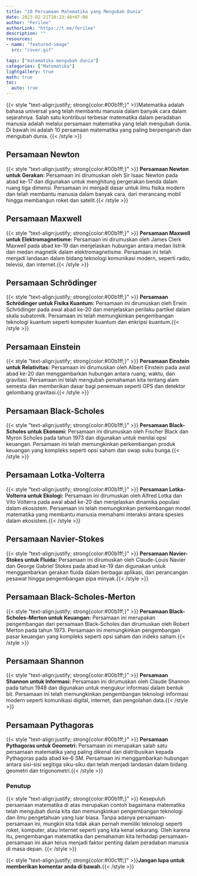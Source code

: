 ```yaml
---
title: "10 Persamaan Matematika yang Mengubah Dunia"
date: 2023-02-21T10:23:48+07:00
author: "Ferilee"
authorLink: "https://t.me/ferilee"
description: ""
resources:
- name: "featured-image"
  src: "cover.gif"

tags: ["matematika mengubah dunia"]
categories: ["Matematika"]
lightgallery: true
math: true
toc:
  auto: true
---
```

{{< style "text-align:justify; strong{color:#00b1ff;}" >}}Matematika adalah bahasa universal yang telah membantu manusia dalam banyak cara dalam sejarahnya. Salah satu kontribusi terbesar matematika dalam peradaban manusia adalah melalui persamaan matematika yang telah mengubah dunia. Di bawah ini adalah 10 persamaan matematika yang paling berpengaruh dan mengubah dunia.
{{< /style >}}

## Persamaan Newton
{{< style "text-align:justify; strong{color:#00b1ff;}" >}} **Persamaan Newton untuk Gerakan:** Persamaan ini dirumuskan oleh Sir Isaac Newton pada abad ke-17 dan digunakan untuk menghitung pergerakan benda dalam ruang tiga dimensi. Persamaan ini menjadi dasar untuk ilmu fisika modern dan telah membantu manusia dalam banyak cara, dari merancang mobil hingga membangun roket dan satelit.{{< /style >}}

## Persamaan Maxwell
{{< style "text-align:justify; strong{color:#00b1ff;}" >}} **Persamaan Maxwell untuk Elektromagnetisme:** Persamaan ini dirumuskan oleh James Clerk Maxwell pada abad ke-19 dan menjelaskan hubungan antara medan listrik dan medan magnetik dalam elektromagnetisme. Persamaan ini telah menjadi landasan dalam bidang teknologi komunikasi modern, seperti radio, televisi, dan internet.{{< /style >}}

## Persamaan Schrödinger
{{< style "text-align:justify; strong{color:#00b1ff;}" >}} **Persamaan Schrödinger untuk Fisika Kuantum:** Persamaan ini dirumuskan oleh Erwin Schrödinger pada awal abad ke-20 dan menjelaskan perilaku partikel dalam skala subatomik. Persamaan ini telah memungkinkan pengembangan teknologi kuantum seperti komputer kuantum dan enkripsi kuantum.{{< /style >}}

## Persamaan Einstein
{{< style "text-align:justify; strong{color:#00b1ff;}" >}} **Persamaan Einstein untuk Relativitas:** Persamaan ini dirumuskan oleh Albert Einstein pada awal abad ke-20 dan menggambarkan hubungan antara ruang, waktu, dan gravitasi. Persamaan ini telah mengubah pemahaman kita tentang alam semesta dan memberikan dasar bagi penemuan seperti GPS dan detektor gelombang gravitasi.{{< /style >}}

## Persamaan Black-Scholes
{{< style "text-align:justify; strong{color:#00b1ff;}" >}} **Persamaan Black-Scholes untuk Ekonomi:** Persamaan ini dirumuskan oleh Fischer Black dan Myron Scholes pada tahun 1973 dan digunakan untuk menilai opsi keuangan. Persamaan ini telah memungkinkan perkembangan produk keuangan yang kompleks seperti opsi saham dan swap suku bunga.{{< /style >}}

## Persamaan Lotka-Volterra
{{< style "text-align:justify; strong{color:#00b1ff;}" >}} **Persamaan Lotka-Volterra untuk Ekologi:** Persamaan ini dirumuskan oleh Alfred Lotka dan Vito Volterra pada awal abad ke-20 dan menjelaskan dinamika populasi dalam ekosistem. Persamaan ini telah memungkinkan perkembangan model matematika yang membantu manusia memahami interaksi antara spesies dalam ekosistem.{{< /style >}}

## Persamaan Navier-Stokes
{{< style "text-align:justify; strong{color:#00b1ff;}" >}} **Persamaan Navier-Stokes untuk Fluida:** Persamaan ini dirumuskan oleh Claude-Louis Navier dan George Gabriel Stokes pada abad ke-19 dan digunakan untuk menggambarkan gerakan fluida dalam berbagai aplikasi, dari perancangan pesawat hingga pengembangan pipa minyak.{{< /style >}}

## Persamaan Black-Scholes-Merton
{{< style "text-align:justify; strong{color:#00b1ff;}" >}} **Persamaan Black-Scholes-Merton untuk Keuangan:** Persamaan ini merupakan pengembangan dari persamaan Black-Scholes dan dirumuskan oleh Robert Merton pada tahun 1973. Persamaan ini memungkinkan pengembangan pasar keuangan yang kompleks seperti opsi saham dan indeks saham.{{< /style >}}

## Persamaan Shannon
{{< style "text-align:justify; strong{color:#00b1ff;}" >}} **Persamaan Shannon untuk Informasi:** Persamaan ini dirumuskan oleh Claude Shannon pada tahun 1948 dan digunakan untuk mengukur informasi dalam bentuk bit. Persamaan ini telah memungkinkan pengembangan teknologi informasi modern seperti komunikasi digital, internet, dan pengolahan data.{{< /style >}}

## Persamaan Pythagoras
{{< style "text-align:justify; strong{color:#00b1ff;}" >}} **Persamaan Pythagoras untuk Geometri:** Persamaan ini merupakan salah satu persamaan matematika yang paling dikenal dan diatribusikan kepada Pythagoras pada abad ke-6 SM. Persamaan ini menggambarkan hubungan antara sisi-sisi segitiga siku-siku dan telah menjadi landasan dalam bidang geometri dan trigonometri.{{< /style >}}

### Penutup
{{< style "text-align:justify; strong{color:#00b1ff;}" >}} Kesepuluh persamaan matematika di atas merupakan contoh bagaimana matematika telah mengubah dunia kita dan memungkinkan pengembangan teknologi dan ilmu pengetahuan yang luar biasa. Tanpa adanya persamaan-persamaan ini, mungkin kita tidak akan pernah memiliki teknologi seperti roket, komputer, atau internet seperti yang kita kenal sekarang. Oleh karena itu, pengembangan matematika dan pemahaman kita terhadap persamaan-persamaan ini akan terus menjadi faktor penting dalam peradaban manusia di masa depan.
{{< /style >}}

{{< style "text-align:justify; strong{color:#00c1ff;}" >}}**Jangan lupa untuk memberikan **komentar** anda di bawah.**{{< /style >}}
